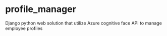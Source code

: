 # profile_manager
Django python web solution that utilize Azure cognitive face API to manage employee profiles
